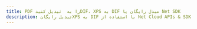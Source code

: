 ---title: PDF را به  تبدیل کنیدDIF، XPS به DIF مبدل رایگان یا Net SDKdescription: تبدیل رایگانXPS به DIF با استفاده از Net Cloud APIs & SDK همچنین اسناد PDF را در Cloud ایجاد، ویرایش و رندر کنید.---